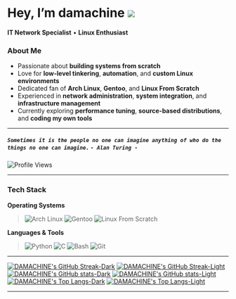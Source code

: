 <div align="left">

# Hey, I’m damachine <img src="https://emojis.slackmojis.com/emojis/images/1531849430/4246/blob-sunglasses.gif?1531849430" style="max-width:4%; display: inline-block;" data-target="animated-image.originalImage">

**IT Network Specialist**   •   **Linux Enthusiast**

### About Me
- Passionate about **building systems from scratch**
- Love for **low-level tinkering**, **automation**, and **custom Linux environments**
- Dedicated fan of **Arch Linux**, **Gentoo**, and **Linux From Scratch**
- Experienced in **network administration**, **system integration**, and **infrastructure management**
-  Currently exploring **performance tuning**, **source-based distributions**, and **coding my own tools**

---

##### **`Sometimes it is the people no one can imagine anything of who do the things no one can imagine.` `- Alan Turing -`**

![Profile Views](https://komarev.com/ghpvc/?username=damachine&color=blue&style=flat-square) 

---

### Tech Stack
**Operating Systems**
> ![Arch Linux](https://img.shields.io/badge/-Arch_Linux-1793D1?logo=arch-linux&logoColor=white)
> ![Gentoo](https://img.shields.io/badge/-Gentoo-54487A?logo=gentoo&logoColor=white)
> ![Linux From Scratch](https://img.shields.io/badge/-LFS-2C3E50?logo=linux&logoColor=white)

**Languages & Tools**
> ![Python](https://img.shields.io/badge/-Python-3776AB?logo=python&logoColor=white)
> ![C](https://img.shields.io/badge/-C-00599C?logo=c&logoColor=white)
> ![Bash](https://img.shields.io/badge/-Bash-4EAA25?logo=gnu-bash&logoColor=white)
> ![Git](https://img.shields.io/badge/-Git-F05032?logo=git&logoColor=white)

---

[![DAMACHINE's GitHub Streak-Dark](http://github-readme-streak-stats.herokuapp.com?user=damachine&theme=github-dark&card_width=1024#gh-dark-mode-only)](https://git.io/streak-stats#gh-dark-mode-only)
[![DAMACHINE's GitHub Streak-Light](http://github-readme-streak-stats.herokuapp.com?user=damachine&theme=default&card_width=1024#gh-light-mode-only)](https://git.io/streak-stats#gh-light-mode-only)
[![DAMACHINE's GitHub stats-Dark](https://github-readme-stats.vercel.app/api?username=damachine&show_icons=true&theme=github_dark&card_width=1024#gh-dark-mode-only)](https://github.com/damachine/github-readme-stats#gh-dark-mode-only)
[![DAMACHINE's GitHub stats-Light](https://github-readme-stats.vercel.app/api?username=damachine&show_icons=true&theme=default&card_width=1024#gh-light-mode-only)](https://github.com/damachine/github-readme-stats#gh-light-mode-only)
[![DAMACHINE's Top Langs-Dark](https://github-readme-stats.vercel.app/api/top-langs/?username=damachine&show_icons=true&layout=compact&theme=github_dark&hide_border=false&card_width=1024#gh-dark-mode-only)](https://github.com/damachine/github-readme-stats#gh-dark-mode-only)
[![DAMACHINE's Top Langs-Light](https://github-readme-stats.vercel.app/api/top-langs/?username=damachine&show_icons=true&layout=compact&theme=default&hide_border=false&card_width=1024#gh-dark-mode-only)](https://github.com/damachine/github-readme-stats#gh-light-mode-only) 

---

</div>
